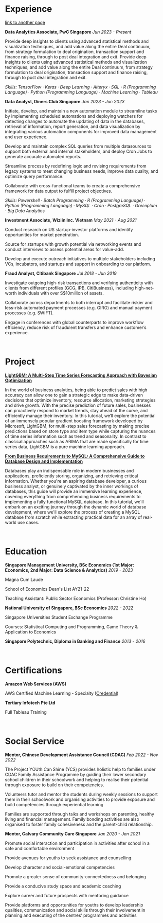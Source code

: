 # Experience

[link to another page](./another-page.html)

**Data Analytics Associate, PwC Singapore** _Jun 2023 - Present_

Provide deep insights to clients using advanced statistical methods and visualization techniques, and add value along the entire Deal continuum, from strategy formulation to deal origination, transaction support and finance raising, through to post deal integration and exit. Provide deep insights to clients using advanced statistical methods and visualization techniques, and add value along the entire Deal continuum, from strategy formulation to deal origination, transaction support and finance raising, through to post deal integration and exit.

_Skills: TensorFlow · Keras · Deep Learning · Alteryx · SQL · R (Programming Language) · Python (Programming Language) · Machine Learning · Tableau_

**Data Analyst, Diners Club Singapore** _Jan 2023 - Jun 2023_

Initiate, develop, and maintain a new automation module to streamline tasks by implementing scheduled automations and deploying watchers for detecting changes to automate the updating of data in the databases, retrieval of information, report generation, and data visualization by integrating various automation components for improved data management and user experience.

Develop and maintain complex SQL queries from multiple datasources to support both external and internal stakeholders, and deploy Cron Jobs to generate accurate automated reports.

Streamline process by redefining logic and revising requirements from legacy systems to meet changing business needs, improve data quality, and optimize query performance.

Collaborate with cross-functional teams to create a comprehensive framework for data output to fulfill project objectives.

_Skills: Powershell · Batch Programming · R (Programming Language) · Python (Programming Language) · MySQL · Cron · PostgreSQL · Greenplum · Big Data Analytics_

**Investment Associate, Wiziin Inc. Vietnam** _May 2021 - Aug 2021_

Conduct research on US startup-investor platforms and identify opportunities for market penetration.

Source for startups with growth potential via networking events and conduct interviews to assess potential areas for value-add.

Develop and execute outreach initiatives to multiple stakeholders including VCs, incubators, and startups and support in onboarding to our platform.

**Fraud Analyst, Citibank Singapore** _Jul 2018 - Jun 2019_

Investigate outgoing high-risk transactions and verifying authenticity with clients from different profiles (GCG, IPB, CitiBusiness), including high-net-worth individuals with over S$10million of assets.

Collaborate across departments to both interrupt and facilitate riskier and less-risk automated payment processes (e.g. GIRO) and manual payment processes (e.g. SWIFT).

Engage in conferences with global counterparts to improve workflow efficiency, reduce risk of fraudulent transfers and enhance customer’s experience.

&nbsp;

# Project

**[LightGBM: A Multi-Step Time Series Forecasting Approach with Bayesian Optimization](https://github.com/wenlong96/lgbm_time_series)**

In the world of business analytics, being able to predict sales with high accuracy can allow one to gain a strategic edge to make data-driven decisions that optimize inventory, resource allocation, marketing strategies and drive growth. With the precise prediction of future sales, businesses can proactively respond to market trends, stay ahead of the curve, and efficiently manage their inventory. In this tutorial, we’ll explore the potential of an immensely popular gradient boosting framework developed by Microsoft, LightGBM, for multi-step sales forecasting by making precise predictions based on store type and item type while capturing the nuances of time series information such as trend and seasonality. In contrast to classical approaches such as ARIMA that are made specifically for time series data, LightGBM is a pure machine learning approach.

**[From Business Requirements to MySQL: A Comprehensive Guide to Database Design and Implementation](https://github.com/wenlong96/data_management)**

Databases play an indispensable role in modern businesses and applications, proficiently storing, organizing, and retrieving critical information. Whether you're an aspiring database developer, a curious business analyst, or genuinely captivated by the inner workings of databases, this guide will provide an immersive learning experience, covering everything from comprehending business requirements to implementing a fully functional MySQL database. In this tutorial, we'll embark on an exciting journey through the dynamic world of database development, where we'll explore the process of creating a MySQL database from scratch while extracting practical data for an array of real-world use cases.

&nbsp;

# Education
**Singapore Management University, BSc Economics (1st Major: Economics, 2nd Major: Data Science & Analytics)** _2019 - 2023_

Magna Cum Laude

School of Economics Dean's List AY21-22

Teaching Assistant: Public Sector Economics (Professor: Christine Ho)

**National University of Singapore, BSc Economics** _2022 - 2022_

Singapore Universities Student Exchange Programme

Courses: Statistical Computing and Programming, Game Theory & Application to Economics

**Singapore Polytechnic, Diploma in Banking and Finance** _2013 - 2016_

&nbsp;

# Certifications
**Amazon Web Services (AWS)**

AWS Certified Machine Learning - Specialty ([Credential](https://www.credly.com/badges/7b01b2f1-4470-48e7-a1bb-5d2f92196fea/public_url))

**Tertiary Infotech Pte Ltd**

Full Tableau Training

&nbsp;

# Social Service

**Mentor, Chinese Development Assistance Council (CDAC)** _Feb 2022 - Nov 2022_

The Project YOUth Can Shine (YCS) provides holistic help to families under CDAC Family Assistance Programme by guiding their lower secondary school children in their schoolwork and helping to realise their potential through exposure to build on their competencies.

Volunteers tutor and mentor the students during weekly sessions to support them in their schoolwork and organising activities to provide exposure and build competencies through experiential learning.

Families are supported through talks and workshops on parenting, healthy living and financial management. Family bonding activities are also organised to foster family cohesiveness and the parent-child relationship.

**Mentor, Calvary Community Care Singapore** _Jan 2020 - Jan 2021_

Promote social interaction and participation in activities after school in a safe and comfortable environment

Provide avenues for youths to seek assistance and counselling

Develop character and social-emotional competencies

Promote a greater sense of community-connectedness and belonging

Provide a conducive study space and academic coaching

Explore career and future prospects with mentoring guidance

Provide platforms and opportunities for youths to develop leadership qualities, communication and social skills through their involvement in planning and executing of the centres’ programmes and activities
